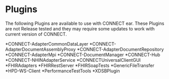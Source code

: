 Plugins
=======
The following Plugins are available to use with CONNECT ear. These Plugins are not Release tested and they may require some updates to work with current version of CONNECT.

   *CONNECT-AdapterCommonDataLayer
   *CONNECT-AdapterDocumentAssemblyProxy
   *CONNECT-AdapterDocumentRepository
   *CONNECT-AdapterMpi
   *CONNECT-DocumentManager
   *CONNECT-Hub
   *CONNECT-NHINAdapterService
   *CONNECTUniversalClientGUI
   *FHIRAdapters
   *FHIRRestServer
   *FHIRSoapTests
   *GenericFileTransfer
   *HPD-WS-Client
   *PerformanceTestTools
   *XDSBPlugin                  
